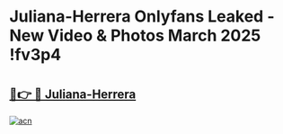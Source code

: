 # Juliana-Herrera Onlyfans Leaked - New Video & Photos March 2025 !fv3p4

# <h2><a href="https://w6sn4f.iuczelnia.edu.pl?title=Juliana-Herrera&ref=fv3p4">🔗👉 🔴 Juliana-Herrera</a></h2>

[![acn](https://github.com/user-attachments/assets/0f9c940e-d8b0-45ae-aac7-cd30a18b3e1c)](https://w6sn4f.iuczelnia.edu.pl?title=Juliana-Herrera&ref=fv3p4)

